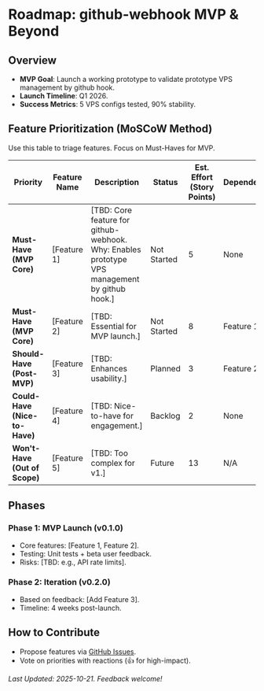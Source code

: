<!-- DO NOT EDIT THIS FILE -->
# Roadmap: github-webhook MVP & Beyond

## Overview
- **MVP Goal**: Launch a working prototype to validate prototype VPS management by github hook.
- **Launch Timeline**: Q1 2026.
- **Success Metrics**: 5 VPS configs tested, 90% stability.

## Feature Prioritization (MoSCoW Method)
Use this table to triage features. Focus on Must-Haves for MVP.

| Priority | Feature Name | Description | Status | Est. Effort (Story Points) | Dependencies |
|----------|--------------|-------------|--------|----------------------------|--------------|
| **Must-Have (MVP Core)** | [Feature 1] | [TBD: Core feature for github-webhook. Why: Enables prototype VPS management by github hook.] | Not Started | 5 | None |
| **Must-Have (MVP Core)** | [Feature 2] | [TBD: Essential for MVP launch.] | Not Started | 8 | Feature 1 |
| **Should-Have (Post-MVP)** | [Feature 3] | [TBD: Enhances usability.] | Planned | 3 | Feature 2 |
| **Could-Have (Nice-to-Have)** | [Feature 4] | [TBD: Nice-to-have for engagement.] | Backlog | 2 | None |
| **Won't-Have (Out of Scope)** | [Feature 5] | [TBD: Too complex for v1.] | Future | 13 | N/A |

## Phases
### Phase 1: MVP Launch (v0.1.0)
- Core features: [Feature 1, Feature 2].
- Testing: Unit tests + beta user feedback.
- Risks: [TBD: e.g., API rate limits].

### Phase 2: Iteration (v0.2.0)
- Based on feedback: [Add Feature 3].
- Timeline: 4 weeks post-launch.

## How to Contribute
- Propose features via [GitHub Issues](https://github.com/NesoHQ/github-webhook/issues/new?template=feature_request.md).
- Vote on priorities with reactions (👍 for high-impact).

*Last Updated: 2025-10-21. Feedback welcome!*
